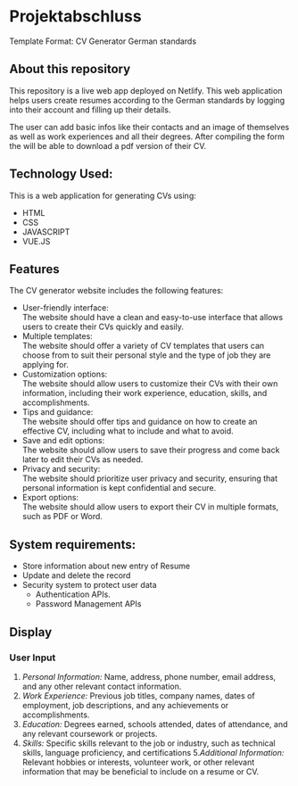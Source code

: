 # Projektabschluss
 Template Format: CV Generator German standards

## About this repository
This repository is a live web app deployed on Netlify. This web application helps users create resumes according to the German standards by logging into their account and filling up their details.

The user can add basic infos like their contacts and an image of themselves as well as work experiences and all their degrees. After compiling the form the will be able to download a pdf version of their CV.

## Technology Used:
This is a web application for generating CVs using:
+ HTML
+ CSS
+ JAVASCRIPT
+ VUE.JS

## Features 
The CV generator website includes the following features:
- User-friendly interface: <br/>
The website should have a clean and easy-to-use interface that allows users to create their CVs quickly and easily.
- Multiple templates: <br/> 
The website should offer a variety of CV templates that users can choose from to suit their personal style and the type of job they are applying for.
- Customization options:  <br/>
The website should allow users to customize their CVs with their own information, including their work experience, education, skills, and accomplishments.
- Tips and guidance:  <br/>
The website should offer tips and guidance on how to create an effective CV, including what to include and what to avoid.
- Save and edit options:  <br/>
The website should allow users to save their progress and come back later to edit their CVs as needed.
- Privacy and security: <br/>
The website should prioritize user privacy and security, ensuring that personal information is kept confidential and secure.
- Export options:  <br/>
The website should allow users to export their CV in multiple formats, such as PDF or Word.


## System requirements:
- Store information about new entry of Resume
- Update and delete the record
- Security system to protect user data
  - Authentication APIs.
  - Password Management APIs

## Display
### User Input
 1. *Personal Information:* Name, address, phone number, email address, and any other relevant contact information.
 2. *Work Experience:* Previous job titles, company names, dates of employment, job descriptions, and any achievements or accomplishments.
 3. *Education:* Degrees earned, schools attended, dates of attendance, and any relevant coursework or projects.
 4. *Skills:* Specific skills relevant to the job or industry, such as technical skills, language proficiency, and certifications
 5.*Additional Information:*  Relevant hobbies or interests, volunteer work, or other relevant information that may be beneficial to include on a resume or CV.



